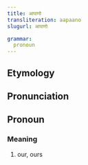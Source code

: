 ```yaml
---
title: आपाणो
transliteration: aapaano
slugurl: आपाणो

grammar:
  pronoun
---
```

## Etymology

## Pronunciation

## Pronoun
### Meaning
1. our, ours